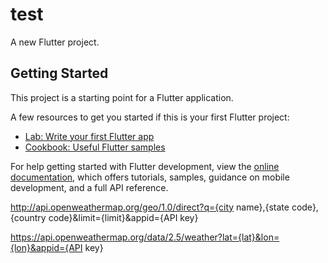 # test

A new Flutter project.

## Getting Started

This project is a starting point for a Flutter application.

A few resources to get you started if this is your first Flutter project:

- [Lab: Write your first Flutter app](https://docs.flutter.dev/get-started/codelab)
- [Cookbook: Useful Flutter samples](https://docs.flutter.dev/cookbook)

For help getting started with Flutter development, view the
[online documentation](https://docs.flutter.dev/), which offers tutorials,
samples, guidance on mobile development, and a full API reference.

http://api.openweathermap.org/geo/1.0/direct?q={city name},{state code},{country code}&limit={limit}&appid={API key}

https://api.openweathermap.org/data/2.5/weather?lat={lat}&lon={lon}&appid={API key}
